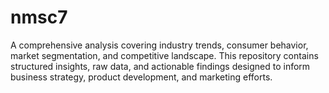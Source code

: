 # nmsc7
A comprehensive analysis covering industry trends, consumer behavior, market segmentation, and competitive landscape. This repository contains structured insights, raw data, and actionable findings designed to inform business strategy, product development, and marketing efforts.  
